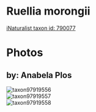 
Ruellia morongii
================
  
[iNaturalist taxon id: 790077](https://www.inaturalist.org/taxa/790077)
# Photos

## by: Anabela Plos
  
![taxon97919556](https://inaturalist-open-data.s3.amazonaws.com/photos/104960065/medium.jpeg)  
![taxon97919557](https://inaturalist-open-data.s3.amazonaws.com/photos/104960069/medium.jpeg)  
![taxon97919558](https://inaturalist-open-data.s3.amazonaws.com/photos/104960075/medium.jpeg)